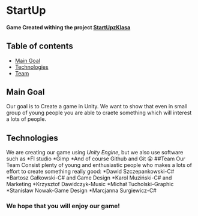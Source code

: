 # StartUp
#### Game Created withing the project [StartUpzKlasa](https://startupzklasa.pl/)
## Table of contents
* [Main Goal](#main-goal)
* [Technologies](#technologies)
* [Team](#team)
## Main Goal
Our goal is to Create a game in Unity. We want to show that even in small group of young people you are able to craete something which will interest a lots of people.
## Technologies
We are creating our game using _Unity Engine_, but we also use software such as
*Fl studio
*Gimp
*And of course Github and Git 😜
##Team
Our Team Consist plenty of young and enthusiastic people who makes a lots of effort to create something really good:
*Dawid Szczepankowski-C#
*Bartosz Gałkowski-C# and Game Design
*Karol Muziński-C# and Marketing
*Krzysztof Dawidczyk-Music
*Michał Tucholski-Graphic
*Stanisław Nowak-Game Design
*Marcjanna Surgiewicz-C#
### We hope that you will enjoy our game!
